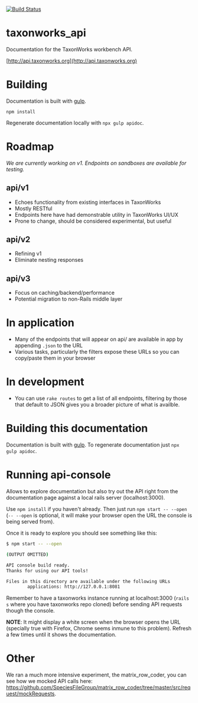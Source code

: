 [![Build Status](https://travis-ci.org/devarsh1997/taxonworks_api.svg?branch=master)](https://travis-ci.org/devarsh1997/taxonworks_api)

# taxonworks_api

Documentation for the TaxonWorks workbench API.

[http://api.taxonworks.org](http://api.taxonworks.org)

# Building

Documentation is built with [gulp](https://gulpjs.com/).

```
npm install
```

Regenerate documentation locally with `npx gulp apidoc`.

# Roadmap

_We are currently working on v1.  Endpoints on sandboxes are available for testing._

## api/v1

* Echoes functionality from existing interfaces in TaxonWorks
* Mostly RESTful
* Endpoints here have had demonstrable utility in TaxonWorks UI/UX
* Prone to change, should be considered experimental, but useful

## api/v2

* Refining v1 
* Eliminate nesting responses

## api/v3

* Focus on caching/backend/performance
* Potential migration to non-Rails middle layer

# In application

* Many of the endpoints that will appear on api/ are available in app by appending `.json` to the URL 
* Various tasks, particularly the filters expose these URLs so you can copy/paste them in your browser

# In development

* You can use `rake routes` to get a list of all endpoints, filtering by those that default to JSON gives you a broader picture of what is availble.

# Building this documentation

Documentation is built with [gulp](https://gulpjs.com/). To regenerate documentation just `npx gulp apidoc`.

# Running api-console

Allows to explore documentation but also try out the API right from the documentation page against a local rails server (localhost:3000).

Use `npm install` if you haven't already. Then just run `npm start -- --open` (`-- --open` is optional, it will make your browser open the URL the console is being served from).

Once it is ready to explore you should see something like this:
```bash
$ npm start -- --open

(OUTPUT OMITTED)

API console build ready.
Thanks for using our API tools!

Files in this directory are available under the following URLs
        applications: http://127.0.0.1:8081
```
Remember to have a taxonworks instance running at localhost:3000 (`rails s` where you have taxonworks repo cloned) before sending API requests though the console.

**NOTE**: It might display a white screen when the browser opens the URL (specially true with Firefox, Chrome seems inmune to this problem). Refresh a few times until it shows the documentation.

# Other

We ran a much more intensive experiment, the matrix_row_coder, you can see how we mocked API calls here: https://github.com/SpeciesFileGroup/matrix_row_coder/tree/master/src/request/mockRequests.
